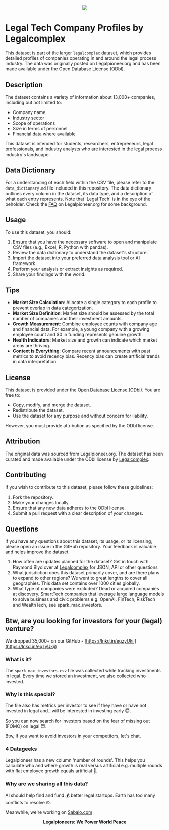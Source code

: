 <p align="center">
  <a href="https://www.legalpioneer.org">
    <img src="https://legalpioneer.org/wp-content/uploads/2024/09/LP-banner-logo.png">
  </a>
</p>

# Legal Tech Company Profiles by Legalcomplex

This dataset is part of the larger `legalcomplex` dataset, which provides detailed profiles of companies operating in and around the legal process industry. The data was originally posted on Legalpioneer.org and has been made available under the Open Database License (ODbl).

## Description

The dataset contains a variety of information about 13,000+ companies, including but not limited to:

- Company name
- Industry sector
- Scope of operations
- Size in terms of personnel
- Financial data where available

This dataset is intended for students, researchers, entrepreneurs, legal professionals, and industry analysts who are interested in the legal process industry's landscape.

## Data Dictionary

For a understanding of each field within the CSV file, please refer to the `data_dictionary.md` file included in this repository. The data dictionary outlines every column in the dataset, its data type, and a description of what each entry represents. Note that 'Legal Tech' is in the eye of the beholder. Check the [FAQ](https://legalpioneer.org/faq) on Legalpioneer.org for some background. 

## Usage

To use this dataset, you should:

1. Ensure that you have the necessary software to open and manipulate CSV files (e.g., Excel, R, Python with pandas).
2. Review the data dictionary to understand the dataset's structure.
3. Import the dataset into your preferred data analysis tool or AI framework.
4. Perform your analysis or extract insights as required.
5. Share your findings with the world.

## Tips
- **Market Size Calculation**: Allocate a single category to each profile to prevent overlap in data categorization.
- **Market Size Definition**: Market size should be assessed by the total number of companies and their investment amounts.
- **Growth Measurement**: Combine employee counts with company age and financial data. For example, a young company with a growing employee count and $0 in funding represents genuine growth.
- **Health Indicators**: Market size and growth can indicate which market areas are thriving.
- **Context is Everything**: Compare recent announcements with past metrics to avoid recency bias. Recency bias can create artificial trends in data interpretation.

## License

This dataset is provided under the [Open Database License (ODbl)](https://opendatacommons.org/licenses/odbl/1.0/). You are free to:

- Copy, modify, and merge the dataset.
- Redistribute the dataset.
- Use the dataset for any purpose and without concern for liability.

However, you must provide attribution as specified by the ODbl license.

## Attribution

The original data was sourced from Legalpioneer.org. The dataset has been curated and made available under the ODbl license by [Legalcomplex](https://www.legalcomplex.com).

## Contributing

If you wish to contribute to this dataset, please follow these guidelines:

1. Fork the repository.
2. Make your changes locally.
3. Ensure that any new data adheres to the ODbl license.
4. Submit a pull request with a clear description of your changes.

## Questions

If you have any questions about this dataset, its usage, or its licensing, please open an issue in the GitHub repository. Your feedback is valuable and helps improve the dataset.

1. How often are updates planned for the dataset? Get in touch with Raymond Blyd over at [Legalcomplex](https://www.legalcomplex.com) for JSON, API or other questions 
2. What jurisdiction does this dataset primarily cover, and are there plans to expand to other regions? We went to great lengths to cover all geographies. This data set contains over 1000 cities globally.
3. What type of companies were excluded? Dead or acquired companies at discovery. SmartTech companies that leverage large language models to solve business and civic problems e.g. OpenAI. FinTech, RiskTech and WealthTech, see spark_max_investors.

## Btw, are you looking for investors for your (legal) venture?

We dropped 35,000+ on our GitHub - [https://lnkd.in/eqzyUkij](https://lnkd.in/eqzyUkij)

### What is it?

The `spark_max_investors.csv` file was collected while tracking investments in legal. Every time we stored an investment, we also collected who invested.

### Why is this special?

The file also has metrics per investor to see if they have or have not invested in legal and...will be interested in investing early 😇.

So you can now search for investors based on the fear of missing out (FOMO) on legal 😈.

Btw, If you want to avoid investors in your competitors, let's chat.

### 4 Datageeks

Legalpioneer has a new column 'number of rounds'. This helps you calculate who and where growth is real versus artificial e.g. multiple rounds with flat employee growth equals artificial 🍭.

### Why are we sharing all this data?

AI should help find and fund 💰 better legal startups. Earth has too many conflicts to resolve ☮️.

Meanwhile, we're working on [Sabaio.com](http://Sabaio.com)
<p align="center"><strong>Legalpioneers: We Power World Peace</strong></p>
